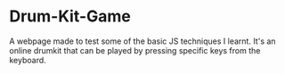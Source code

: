 # Drum-Kit-Game

A webpage made to test some of the basic JS techniques I learnt. 
It's an online drumkit that can be played by pressing specific keys from the keyboard.
